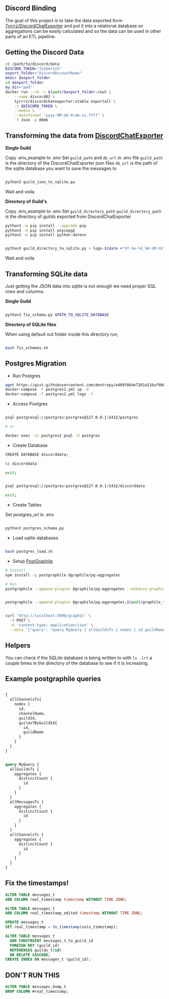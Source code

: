 ## Discord Binding

The goal of this project is to take the data exported form [Tyrrrz/DiscordChatExporter](https://github.com/Tyrrrz/DiscordChatExporter) and put it into a relational database so aggregations can be easily calculated and so the data can be used in other parts of an ETL pipeline.

## Getting the Discord Data

``` bash
cd /path/to/discord/data
DISCORD_TOKEN="Jibberish"
export_folder="DiscordAccountName"
mkdir $export_folder
cd $export_folder
my_dir="pwd"
docker run --rm -v $(pwd)/$export_folder:/out \
	--name discord02 \
	tyrrrz/discordchatexporter:stable exportall \
	-t $DISCORD_TOKEN \
	--media \
	--dateformat "yyyy-MM-dd H:mm:ss.ffff" \
	-f Json -p 80mb
```

## Transforming the data from [DiscordChatExporter](https://github.com/Tyrrrz/DiscordChatExporter)

**Single Guild**

Copy .env_example to .env
Set `guild_path` and `db_url` in .env file
`guild_path` is the directory of the DiscordChatExporter json files
`db_url` is the path of the sqlite database you want to save the messages to

``` bash

python3 guild_json_to_sqlite.py

```

Wait and voila

**Directory of Guild's**

Copy .env_example to .env
Set `guild_directory_path`
`guild_directory_path` is the directory of guilds exported from DiscordChatExporter 

``` bash
python3 -m pip install --upgrade pip
python3 -m pip install psycopg2
python3 -m pip install python-dotenv
```

``` bash

python3 guild_directory_to_sqlite.py > logs-$(date +"%Y-%m-%d_%H-%M-%S").out &

```

Wait and voila



## Transforming SQLite data

Just getting the JSON data into sqlite is not enough we need proper SQL rows and columns.

**Single Guild**

``` bash

python3 fix_schema.py $PATH_TO_SQLITE_DATABASE

```

**Directory of SQLite files**

When using default out folder inside this directory run,

``` bash

bash fix_schemas.sh

```

## Postgres Migration

* Run Postgres

``` bash
wget https://gist.githubusercontent.com/dentropy/e408f86de7261a516af9bb43234ae343/raw/b7c1373bff0152fc59c246e8af0a7f7d48bc340b/postgres2.yml
docker-compose -f postgres2.yml up -d
docker-compose -f postgres2.yml logs -f
```

* Access Postgres

``` bash

psql postgresql://postgres:postgres@127.0.0.1:5432/postgres

# or

docker exec -it postgres2 psql -U postgres

```

* Create Database

``` bash
CREATE DATABASE discorddata;

\c discorddata

exit;
```

``` bash

psql postgresql://postgres:postgres@127.0.0.1:5432/discorddata

exit;
```

* Create Tables

Set postgres_url in .env

``` bash

python3 postgres_schema.py

```

* Load sqlite databases

``` bash

bash postgres_load.sh

```


* Setup [PostGraphile](https://www.graphile.org/postgraphile/usage-cli/)


``` bash
# Install
npm install -g postgraphile @graphile/pg-aggregates

# Run
postgraphile --append-plugins @graphile/pg-aggregates --enhance-graphiql -c postgresql://postgres:postgres@127.0.0.1:5432/discorddata


postgraphile --append-plugins @graphile/pg-aggregates,$(pwd)/graphile_time_queries.js --enhance-graphiql -c postgresql://postgres:postgres@127.0.0.1:5432/discorddata
```

``` bash

curl 'http://localhost:5000/graphql' \
  -X POST \
  -H 'content-type: application/json' \
  --data '{"query": "query MyQuery { allGuildsTs { nodes { id guildName } } }"}'

```
## Helpers

You can check if the SQLite database is being written to with `ls -lrt` a couple times in the directory of the database to see if it is increasing.


## Example postgraphile queries

``` graphql

{
  allChannelsTs{
    nodes {
      id,
      channelName,
      guildId,
      guildsTByGuildId{
        id,
        guildName
      }
    }
  }
}

```


``` graphql

query MyQuery {
  allGuildsTs {
    aggregates {
      distinctCount {
        id
      }
    }
  }
  allMessagesTs {
    aggregates {
      distinctCount {
        id
      }
    }
  }
  allChannelsTs {
    aggregates {
      distinctCount {
        id
      }
    }
  }
}

```
## Fix the timestamps!



``` SQL
ALTER TABLE messages_t
ADD COLUMN real_timestamp timestamp WITHOUT TIME ZONE;

ALTER TABLE messages_t
ADD COLUMN real_timestamp_edited timestamp WITHOUT TIME ZONE;

UPDATE messages_t
SET real_timestamp = to_timestamp(unix_timestamp);

ALTER TABLE messages_t
  ADD CONSTRAINT messages_t_to_guild_id
  FOREIGN KEY (guild_id)
  REFERENCES guilds_t(id)
  ON DELETE CASCADE;
CREATE INDEX ON messages_t (guild_id);
```

## DON'T RUN THIS

``` SQL
ALTER TABLE messages_dump_t
DROP COLUMN #real_timestamp;
```
